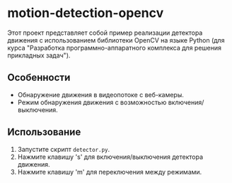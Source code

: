 # motion-detection-opencv

Этот проект представляет собой пример реализации детектора движения с использованием библиотеки OpenCV на языке Python (для курса "Разработка программно-аппаратного комплекса для решения прикладных задач").

## Особенности
- Обнаружение движения в видеопотоке с веб-камеры.
- Режим обнаружения движения с возможностью включения/выключения.

## Использование
1. Запустите скрипт `detector.py`.
2. Нажмите клавишу 's' для включения/выключения детектора движения.
3. Нажмите клавишу 'm' для переключения между режимами.


